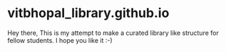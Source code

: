 # vitbhopal_library.github.io
Hey there, This is my attempt to make a curated library like structure for fellow students. I hope you like it :-)
